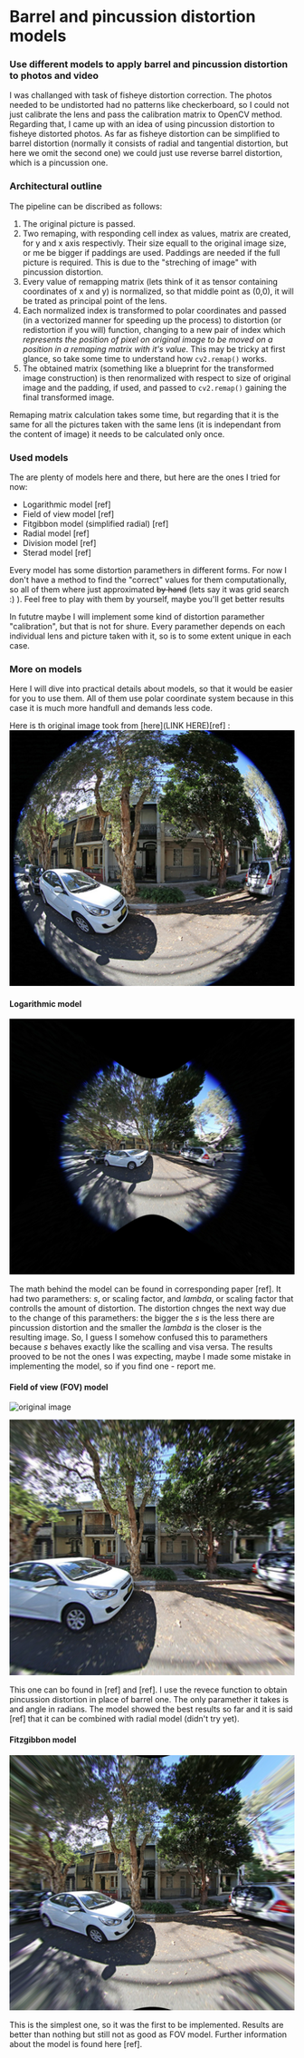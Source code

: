 # Barrel and pincussion distortion models

### Use different models to apply barrel and pincussion distortion to photos and video

I was challanged with task of fisheye distortion correction. The photos needed to be undistorted had no patterns like checkerboard, so I could not just calibrate the lens and pass the calibration matrix to OpenCV method. Regarding that, I came up with an idea of using pincussion distortion to fisheye distorted photos. As far as fisheye distortion can be simplified to barrel distortion (normally it consists of radial and tangential distortion, but here we omit the second one) we could just use reverse barrel distortion, which is a pincussion one. 

### Architectural outline

The pipeline can be discribed as follows: 
1. The original picture is passed.
2. Two remaping, with responding cell index as values, matrix are created, for y and x axis respectivly. Their size equall to the original image size, or me be bigger if paddings are used. Paddings are needed if the full picture is required. This is due to the "streching of image" with pincussion distortion.
3. Every value of remapping matrix (lets think of it as tensor containing coordinates of x and y) is normalized, so that middle point as (0,0), it will be trated as principal point of the lens.
4. Each normalized index is transformed to polar coordinates and passed (in a vectorized manner for speeding up the process) to distortion (or redistortion if you will) function, changing to a new pair of index which _represents the position of pixel on original image to be moved on a position in a remaping matrix with it's value_. This may be tricky at first glance, so take some time to understand how `cv2.remap()` works.
5. The obtained matrix (something like a blueprint for the transformed image construction) is then renormalized with respect to size of original image and the padding, if used, and passed to `cv2.remap()` gaining the final transformed image.

Remaping matrix calculation takes some time, but regarding that it is the same for all the pictures taken with the same lens (it is independant from the content of image) it needs to be calculated only once.

### Used models

The are plenty of models here and there, but here are the ones I tried for now:

- Logarithmic model [ref]
- Field of view model [ref]
- Fitgibbon model (simplified radial) [ref]
- Radial model [ref]
- Division model [ref] 
- Sterad model [ref]

Every model has some distortion paramethers in different forms. For now I don't have a method to find the "correct" values for them computationally, so all of them where just approximated ~~by hand~~ (lets say it was grid search :) ). Feel free to play with them by yourself, maybe you'll get better results

In fututre maybe I will implement some kind of distortion paramether "calibration", but that is not for shure. Every paramether depends on each individual lens and picture taken with it, so is to some extent unique in each case.

### More on models

Here I will dive into practical details about models, so that it would be easier for you to use them. All of them use polar coordinate system because in this case it is much more handfull and demands less code.

Here is th original image took from [here](LINK HERE)[ref] :
![original image](https://raw.githubusercontent.com/chelicerae/dewarp/master/imgs/original.jpg)

#### Logarithmic model 

![original image](https://raw.githubusercontent.com/chelicerae/dewarp/master/imgs/log.jpg)

The math behind the model can be found in corresponding paper [ref]. It had two paramethers: _s_, or scaling factor, and _lambda_, or scaling factor that controlls the amount of distortion. The distortion chnges the next way due to the change of this paramethers: the bigger the _s_ is the less there are pincussion distortion and the smaller the _lambda_ is the closer is the resulting image. So, I guess I somehow confused this to paramethers because _s_ behaves exactly like the scalling and visa versa. The results prooved to be not the ones I was expecting, maybe I made some mistake in implementing the model, so if you find one - report me. 

#### Field of view (FOV) model 

![original image](https://raw.githubusercontent.com/chelicerae/dewarp/master/imgs/fov_complete.jpg)

![original image](https://raw.githubusercontent.com/chelicerae/dewarp/master/imgs/fov.jpg)

This one can bo found in [ref] and [ref]. I use the revece function to obtain pincussion distortion in place of barrel one. The only paramether it takes is and angle in radians. The model showed the best results so far and it is said [ref] that it can be combined with radial model (didn't try yet).

#### Fitzgibbon model 

![original image](https://raw.githubusercontent.com/chelicerae/dewarp/master/imgs/fitz.jpg)

This is the simplest one, so it was the first to be implemented. Results are better than nothing but still not as good as FOV model. Further information about the model is found here [ref].















